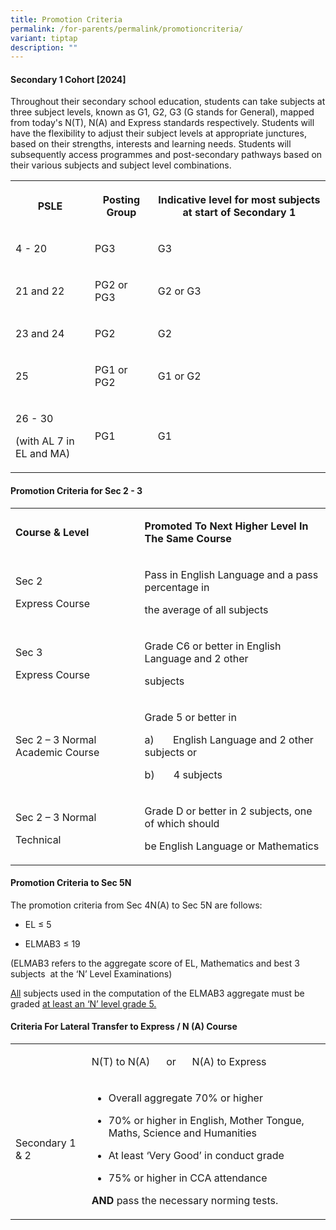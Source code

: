 ```yaml
---
title: Promotion Criteria
permalink: /for-parents/permalink/promotioncriteria/
variant: tiptap
description: ""
---
```

<h4>Secondary 1 Cohort [2024]</h4>
<p>Throughout their secondary school education, students can take subjects
at three subject levels, known as G1, G2, G3 (G stands for General), mapped
from today's N(T), N(A) and Express standards respectively. Students will
have the flexibility to adjust their subject levels at appropriate junctures,
based on their strengths, interests and learning needs. Students will subsequently
access programmes and post-secondary pathways based on their various subjects
and subject level combinations.</p>
<table>
<tbody>
<tr>
<th rowspan="1" colspan="1">
<p>PSLE</p>
</th>
<th rowspan="1" colspan="1">
<p>Posting Group</p>
</th>
<th rowspan="1" colspan="1">
<p>Indicative level for most subjects at start of Secondary 1</p>
</th>
</tr>
<tr>
<td rowspan="1" colspan="1">
<p>4 - 20</p>
</td>
<td rowspan="1" colspan="1">
<p>PG3</p>
</td>
<td rowspan="1" colspan="1">
<p>G3</p>
</td>
</tr>
<tr>
<td rowspan="1" colspan="1">
<p>21 and 22</p>
</td>
<td rowspan="1" colspan="1">
<p>PG2 or PG3</p>
</td>
<td rowspan="1" colspan="1">
<p>G2 or G3</p>
</td>
</tr>
<tr>
<td rowspan="1" colspan="1">
<p>23 and 24</p>
</td>
<td rowspan="1" colspan="1">
<p>PG2</p>
</td>
<td rowspan="1" colspan="1">
<p>G2</p>
</td>
</tr>
<tr>
<td rowspan="1" colspan="1">
<p>25</p>
</td>
<td rowspan="1" colspan="1">
<p>PG1 or PG2</p>
</td>
<td rowspan="1" colspan="1">
<p>G1 or G2</p>
</td>
</tr>
<tr>
<td rowspan="1" colspan="1">
<p>26 - 30</p>
<p>(with AL 7 in EL and MA)</p>
</td>
<td rowspan="1" colspan="1">
<p>PG1</p>
</td>
<td rowspan="1" colspan="1">
<p>G1</p>
</td>
</tr>
</tbody>
</table>
<h4>Promotion Criteria for Sec 2 - 3</h4>
<table>
<tbody>
<tr>
<td rowspan="1" colspan="1">
<p><strong>Course &amp; Level</strong>
</p>
</td>
<td rowspan="1" colspan="1">
<p><strong>Promoted To Next Higher Level In The Same Course</strong>
</p>
</td>
</tr>
<tr>
<td rowspan="1" colspan="1">
<p>Sec 2</p>
<p>Express Course</p>
</td>
<td rowspan="1" colspan="1">
<p>Pass in English Language and a pass percentage in</p>
<p>the average of all subjects</p>
</td>
</tr>
<tr>
<td rowspan="1" colspan="1">
<p>Sec 3</p>
<p>Express Course</p>
</td>
<td rowspan="1" colspan="1">
<p>Grade C6 or better in English Language and 2 other</p>
<p>subjects</p>
</td>
</tr>
<tr>
<td rowspan="1" colspan="1">
<p>Sec 2 – 3 Normal Academic Course</p>
</td>
<td rowspan="1" colspan="1">
<p>Grade 5 or better in</p>
<p>a)&nbsp;&nbsp;&nbsp;&nbsp;&nbsp;&nbsp; English Language and 2 other subjects
or</p>
<p>b)&nbsp;&nbsp;&nbsp;&nbsp;&nbsp;&nbsp; 4 subjects</p>
</td>
</tr>
<tr>
<td rowspan="1" colspan="1">
<p>Sec 2 – 3 Normal</p>
<p>Technical</p>
</td>
<td rowspan="1" colspan="1">
<p>Grade D or better in 2 subjects, one of which should</p>
<p>be English Language or Mathematics</p>
</td>
</tr>
</tbody>
</table>
<p></p>
<h4><strong>Promotion Criteria to Sec 5N</strong></h4>
<p>The promotion criteria from Sec 4N(A) to Sec 5N are follows:</p>
<ul data-tight="true" class="tight">
<li>
<p>EL ≤ 5</p>
</li>
<li>
<p>ELMAB3 ≤ 19</p>
</li>
</ul>
<p>(ELMAB3 refers to the aggregate score of EL, Mathematics and best 3 subjects&nbsp;
at the ‘N’ Level Examinations)</p>
<p><u>All</u> subjects used in the computation of the ELMAB3 aggregate must
be graded <u>at least an ‘N’ level grade 5.</u>
</p>
<h4><strong>Criteria For Lateral Transfer to Express / N (A) Course</strong></h4>
<p></p>
<table>
<tbody>
<tr>
<th rowspan="1" colspan="1">
<p></p>
</th>
<td rowspan="1" colspan="1">
<p>N(T) to N(A)&nbsp;&nbsp;&nbsp;&nbsp;&nbsp; or&nbsp;&nbsp;&nbsp;&nbsp;&nbsp;
N(A) to Express</p>
</td>
</tr>
<tr>
<td rowspan="1" colspan="1">
<p>Secondary 1 &amp; 2</p>
</td>
<td rowspan="1" colspan="1">
<ul data-tight="true" class="tight">
<li>
<p>Overall aggregate 70% or higher</p>
</li>
<li>
<p>70% or higher in English, Mother Tongue, Maths, Science and Humanities</p>
</li>
<li>
<p>At least ‘Very Good’ in conduct grade</p>
</li>
<li>
<p>75% or higher in CCA attendance</p>
</li>
</ul>
<p><strong>AND </strong>pass the necessary norming tests.</p>
</td>
</tr>
</tbody>
</table>
<p></p>
<p></p>
